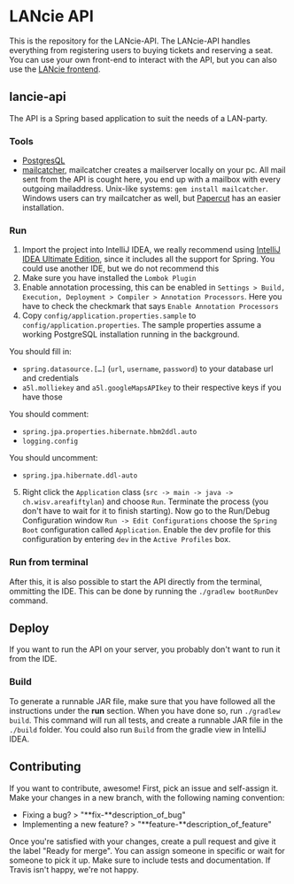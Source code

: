 # LANcie API
This is the repository for the LANcie-API. The LANcie-API handles everything from registering users to buying tickets and reserving a seat. You can use your own front-end to interact with the API, but you can also use the [LANcie frontend](https://github.com/AreaFiftyLAN/lancie-frontend).

## lancie-api
The API is a Spring based application to suit the needs of a LAN-party.

### Tools
-   [PostgresQL](https://www.postgresql.org/)
-   [mailcatcher](https://mailcatcher.me/), mailcatcher creates a mailserver locally on your pc. All mail sent from the API is cought here, you end up with a mailbox with every outgoing mailaddress. Unix-like systems: `gem install mailcatcher`. Windows users can try mailcatcher as well, but [Papercut](https://github.com/changemakerstudios/papercut) has an easier installation. 

### Run
1.  Import the project into IntelliJ IDEA, we really recommend using [IntelliJ IDEA Ultimate Edition](https://www.jetbrains.com/idea/), since it includes all the support for Spring. You could use another IDE, but we do not recommend this
2.  Make sure you have installed the `Lombok Plugin`
3.  Enable annotation processing, this can be enabled in `Settings > Build, Execution, Deployment > Compiler > Annotation Processors`. Here you have to check the checkmark that says `Enable Annotation Processors`
4.  Copy `config/application.properties.sample` to `config/application.properties`. The sample properties assume a working PostgreSQL installation running in the background.

  You should fill in:
  - `spring.datasource.[…]` (`url`, `username`, `password`) to your database url and credentials
  - `a5l.molliekey` and `a5l.googleMapsAPIkey` to their respective keys if you have those
 
  You should comment:
  - `spring.jpa.properties.hibernate.hbm2ddl.auto`
  - `logging.config`
  
  You should uncomment:
  - `spring.jpa.hibernate.ddl-auto`

5.  Right click the `Application` class (`src -> main -> java -> ch.wisv.areafiftylan`) and choose `Run`. Terminate the process (you don't have to wait for it to finish starting). Now go to the Run/Debug Configuration window `Run -> Edit Configurations` choose the `Spring Boot` configuration called `Application`. Enable the dev profile for this configuration by entering `dev` in the `Active Profiles` box.

### Run from terminal
After this, it is also possible to start the API directly from the terminal, ommitting the IDE. This can be done by running the `./gradlew bootRunDev` command.

## Deploy
If you want to run the API on your server, you probably don't want to run it from the IDE.

### Build
To generate a runnable JAR file, make sure that you have followed all the instructions under the **run** section. When you have done so, run `./gradlew build`. This command will run all tests, and create a runnable JAR file in the `./build` folder. You could also run `Build` from the gradle view in IntelliJ IDEA.

## Contributing
If you want to contribute, awesome! First, pick an issue and self-assign it. Make your changes in a new branch, with the following naming convention:

* Fixing a bug? > "**fix-**description\_of\_bug"
* Implementing a new feature? > "**feature-**description\_of\_feature"

Once you're satisfied with your changes, create a pull request and give it the label "Ready for merge". You can assign someone in specific or wait for someone to pick it up. Make sure to include tests and documentation. If Travis isn't happy, we're not happy.
